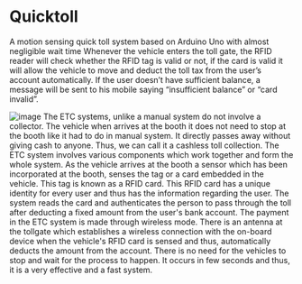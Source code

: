 # Quicktoll
A motion sensing quick toll system based on Arduino Uno with almost negligible wait time
Whenever the vehicle enters the toll gate, the RFID reader will check whether the RFID tag is valid or not, if the card is valid it will allow the vehicle to move and deduct the toll tax from the user’s  account automatically. If the user doesn’t have sufficient balance, a message will be sent to his mobile saying “insufficient balance” or “card invalid”.

![image](https://github.com/manashpd/Quicktoll/assets/138905143/bf9feb3d-5a28-46dd-9eaf-b29009e1e0e1)
The ETC systems, unlike a manual system do not involve a collector. The vehicle when arrives at the booth it does not need to stop at the booth like it had to do in manual system. It directly passes away without giving cash to anyone. Thus, we can call it a cashless toll collection.
The ETC system involves various components which work together and form the whole system. As the vehicle arrives at the booth a sensor which has been incorporated at the booth, senses the tag or a card embedded in the vehicle. This tag is known as a RFID card. This RFID card has a unique identity for every user and thus has the information regarding the user. The system reads the card and authenticates the person to pass through the toll after deducting a fixed amount from the user's bank account. The payment in the ETC system is made through wireless mode. There is an antenna at the tollgate which establishes a wireless connection with the on-board device when the vehicle's RFID card is sensed and thus, automatically deducts the amount from the account. There is no need for the vehicles to stop and wait for the process to happen. It occurs in few seconds and thus, it is a very effective and a fast system.










                                      





